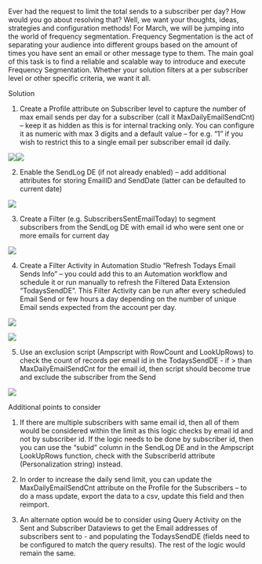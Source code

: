 
Ever had the request to limit the total sends to a subscriber per day? How would you go about resolving that? Well, we want your thoughts, ideas, strategies and configuration methods! For March, we will be jumping into the world of frequency segmentation. Frequency Segmentation is the act of separating your audience into different groups based on the amount of times you have sent an email or other message type to them. The main goal of this task is to find a reliable and scalable way to introduce and execute Frequency Segmentation. Whether your solution filters at a per subscriber level or other specific criteria, we want it all.


Solution

  
1.  Create a Profile attribute on Subscriber level to capture the number of max email sends per day for a subscriber (call it MaxDailyEmailSendCnt) – keep it as hidden as this is for internal tracking only. You can configure it as numeric with max 3 digits and a default value – for e.g. “1” if you wish to restrict this to a single email per subscriber email id daily.
    

![](https://lh5.googleusercontent.com/9TvXPfKAhw-zu7Ic-wJtA7KrBf1b-b4wWJ7jcZfgpXCixTsu9izOpZcygfPX4JVO6kbTgvJSAiv_1akRvQONjMIeBLf-jJoNCpikmrugqNKwsdGD5YMcMi5NFUut7edrMu7q7iA)![](https://lh6.googleusercontent.com/0nYcEfVh957_DUZ2j16Eu1XMsfgzM1105SIyKT8p6TrUJbRgAaRK07anCmRdT2kR3XqKzMGFcd9Tnpi8_6-bB_aSUJoxtLnqaSMwbhc-7uePpRpeh6CIcYnEtW5UgFpkO3XCjA4)

  

2.  Enable the SendLog DE (if not already enabled) – add additional attributes for storing EmailID and SendDate (latter can be defaulted to current date)
    

  

![](https://lh6.googleusercontent.com/k_xJ19csz8E04M0j4FHgn0sRNXhODI8E20b453nSaK5lTxWI1VdUq6RGRQQVgb67S6CPbPQy28fGFltfEJISIReMgP1I_aq5x1Wrz9ZoSUS5_1QLA9v5dYhvx-HiAMfbdZ0jA8c)

  
  

3.  Create a Filter (e.g. SubscribersSentEmailToday) to segment subscribers from the SendLog DE with email id who were sent one or more emails for current day
    

  

![](https://lh5.googleusercontent.com/nipB-5vaPzHB8WmWTNNrAm5ytlCD-GGhJfvubMNZX-RzIM018_zeyqPnZZG0vNAxNkKNPeo9YVHVjsbljOKFzKZJp3lrlfBLxe8OXXb6NY2b_Y9wv61gVtHQHpzpNHG5PNPESTU)

  

4.  Create a Filter Activity in Automation Studio “Refresh Todays Email Sends Info” – you could add this to an Automation workflow and schedule it or run manually to refresh the Filtered Data Extension “TodaysSendDE”. This Filter Activity can be run after every scheduled Email Send or few hours a day depending on the number of unique Email sends expected from the account per day.
    

  

![](https://lh3.googleusercontent.com/rhS2SmzHtxvfzxDT26Odb0FZ2nXKKbQ-7g0mabClhTOiHFO3exrFxuC26BUwf8ZNWI6Mn3eKctgByBoDer9xrPNLDnHGNyGUorl9-9thmVPScc1oMPfVhAMVOrDqWHV4ELv7l_s)

  

![](https://lh3.googleusercontent.com/Y_gVnlEKZky21_O_CCHZFQ0IgBzdQJLQsaWPmRHwwZtNvjk1lTGDOw8rr3rl-D8LdO3a5d7ZNO5ORXv-amALi9bF9b9I1psVJgw-p0C7LVRyUYronwv7-0Sij379twLc-OrS34I)

5.  Use an exclusion script (Ampscript with RowCount and LookUpRows) to check the count of records per email id in the TodaysSendDE - if > than MaxDailyEmailSendCnt for the email id, then script should become true and exclude the subscriber from the Send
    

  

![](https://lh3.googleusercontent.com/KROWzrR0wSNMG6-QMjEm0pll9tCBV6v3ayrjA4cikotS6QIg2J_bs5GRolK69LNExjXycx1fDc0-9ETt8vscAZ1qOBhFA2dYwvJTsrArdUgIVs4klTQ3RE_Kwoxh1tvBLH2P2pc)

  

Additional points to consider

  

1.  If there are multiple subscribers with same email id, then all of them would be considered within the limit as this logic checks by email id and not by subscriber id. If the logic needs to be done by subscriber id, then you can use the “subid” column in the SendLog DE and in the Ampscript LookUpRows function, check with the SubscriberId attribute (Personalization string) instead.
    

  

2.  In order to increase the daily send limit, you can update the MaxDailyEmailSendCnt attribute on the Profile for the Subscribers – to do a mass update, export the data to a csv, update this field and then reimport.
    
3.  An alternate option would be to consider using Query Activity on the Sent and Subscriber Dataviews to get the Email addresses of subscribers sent to - and populating the TodaysSendDE (fields need to be configured to match the query results). The rest of the logic would remain the same.
